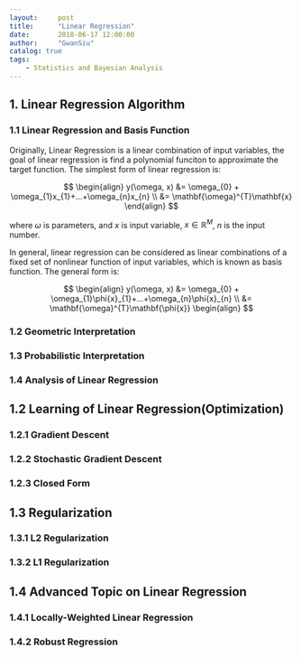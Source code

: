 ```yaml
---
layout:     post
title:      "Linear Regression"
date:       2018-06-17 12:00:00
author:     "GwanSiu"
catalog: true
tags:
    - Statistics and Bayesian Analysis
---
```


## 1. Linear Regression Algorithm

### 1.1 Linear Regression and Basis Function

Originally, Linear Regression is a linear combination of input variables, the goal of linear regression is find a polynomial funciton to approximate the target function. The simplest form of linear regression is:

$$
\begin{align}
y(\omega, x) &= \omega_{0} + \omega_{1}x_{1}+...+\omega_{n}x_{n} \\
&= \mathbf{\omega}^{T}\mathbf{x}
\end{align}
$$

where $\omega$ is parameters, and $x$ is input variable, $x\in \mathbb{R}^{M}$, $n$ is the input number.

In general, linear regression can be considered as linear combinations of a fixed set of nonlinear function of input variables, which is known as basis function. The general form is:

$$
\begin{align}
y(\omega, x) &= \omega_{0} + \omega_{1}\phi{x}_{1}+...+\omega_{n}\phi{x}_{n} \\
&= \mathbf{\omega}^{T}\mathbf{\phi{x}}
\begin{align}
$$

### 1.2 Geometric Interpretation
### 1.3 Probabilistic Interpretation
### 1.4 Analysis of Linear Regression

## 1.2 Learning of Linear Regression(Optimization)

### 1.2.1 Gradient Descent
### 1.2.2 Stochastic Gradient Descent
### 1.2.3 Closed Form

## 1.3 Regularization

### 1.3.1 L2 Regularization
### 1.3.2 L1 Regularization

## 1.4 Advanced Topic on Linear Regression

### 1.4.1 Locally-Weighted Linear Regression
### 1.4.2 Robust Regression
